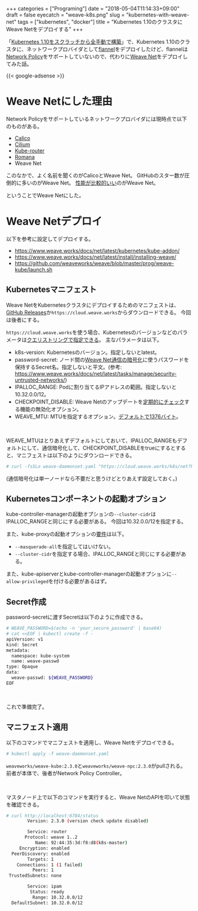 +++
categories = ["Programing"]
date = "2018-05-04T11:14:33+09:00"
draft = false
eyecatch = "weave-k8s.png"
slug = "kubernetes-with-weave-net"
tags = ["kubernetes", "docker"]
title = "Kubernetes 1.10のクラスタにWeave Netをデプロイする"
+++

「[Kubernetes 1.10をスクラッチから全手動で構築](https://www.kaitoy.xyz/2018/04/17/kubernetes110-from-scratch/)」で、Kubernetes 1.10のクラスタに、ネットワークプロバイダとして[flannel](https://github.com/coreos/flannel)をデプロイしたけど、flannelは[Network Policy](https://kubernetes.io/docs/concepts/services-networking/network-policies/)をサポートしていないので、代わりに[Weave Net](https://www.weave.works/oss/net/)をデプロイしてみた話。

{{< google-adsense >}}

# Weave Netにした理由
Network Policyをサポートしているネットワークプロバイダには現時点で以下のものがある。

* [Calico](https://www.projectcalico.org/)
* [Cilium](https://github.com/cilium/cilium)
* [Kube-router](https://www.kube-router.io/)
* [Romana](https://github.com/romana/romana)
* Weave Net

このなかで、よく名前を聞くのがCalicoとWeave Net。
GitHubのスター数が圧倒的に多いのがWeave Net。
[性能が比較的いい](https://engineering.skybettingandgaming.com/2017/02/03/overlay-network-performance-testing/)のがWeave Net。

ということでWeave Netにした。

# Weave Netデプロイ

以下を参考に設定してデプロイする。

* https://www.weave.works/docs/net/latest/kubernetes/kube-addon/
* https://www.weave.works/docs/net/latest/install/installing-weave/
* https://github.com/weaveworks/weave/blob/master/prog/weave-kube/launch.sh

## Kubernetesマニフェスト

Weave NetをKubernetesクラスタにデプロイするためのマニフェストは、[GitHub Releases](https://github.com/weaveworks/weave/releases)か`https://cloud.weave.works`からダウンロードできる。
今回は後者にする。

`https://cloud.weave.works`を使う場合、Kubernetesのバージョンなどのパラメータは[クエリストリングで指定できる](https://www.weave.works/docs/net/latest/kubernetes/kube-addon/#-changing-configuration-options)。
主なパラメータは以下。

* k8s-version: Kubernetesのバージョン。指定しないとlatest。
* password-secret: ノード間の[Weave Net通信の暗号化](https://www.weave.works/docs/net/latest/concepts/encryption/)に使うパスワードを保持するSecret名。指定しないと平文。(参考: https://www.weave.works/docs/net/latest/tasks/manage/security-untrusted-networks/)
* IPALLOC_RANGE: Podに割り当てるIPアドレスの範囲。指定しないと10.32.0.0/12。
* CHECKPOINT_DISABLE: Weave Netのアップデートを[定期的にチェック](https://www.weave.works/docs/net/latest/install/installing-weave/#checkpoint)する機能の無効化オプション。
* WEAVE_MTU: MTUを指定するオプション。[デフォルトで1376バイト](https://www.weave.works/docs/net/latest/tasks/manage/fastdp/#packet-size-mtu)。

<br>

WEAVE_MTUはとりあえずデフォルトにしておいて、IPALLOC_RANGEもデフォルトにして、通信暗号化して、CHECKPOINT_DISABLEをtrueにするとすると、マニフェストは以下のようにダウンロードできる。

```sh
# curl -fsSLo weave-daemonset.yaml "https://cloud.weave.works/k8s/net?k8s-version=$(kubectl version | base64 | tr -d '\n')&env.CHECKPOINT_DISABLE=1&password-secret=weave-passwd"
```

(通信暗号化は単一ノードなら不要だと思うけどとりあえず設定しておく。)

## Kubernetesコンポーネントの起動オプション

kube-controller-managerの起動オプションの`--cluster-cidr`はIPALLOC_RANGEと同じにする必要がある。
今回は10.32.0.0/12を指定する。

また、kube-proxyの起動オプションの[要件](https://www.weave.works/docs/net/latest/kubernetes/kube-addon/#-things-to-watch-out-for)は以下。

* `--masquerade-all`を指定してはいけない。
* `--cluster-cidr`を指定する場合、IPALLOC_RANGEと同じにする必要がある。

また、kube-apiserverとkube-controller-managerの起動オプションに`--allow-privileged`を付ける必要があるはず。

## Secret作成

password-secretに渡すSecretは以下のように作成できる。

```sh
# WEAVE_PASSWORD=$(echo -n 'your_secure_password' | base64)
# cat <<EOF | kubectl create -f -
apiVersion: v1
kind: Secret
metadata:
  namespace: kube-system
  name: weave-passwd
type: Opaque
data:
  weave-passwd: ${WEAVE_PASSWORD}
EOF
```

<br>

これで準備完了。

## マニフェスト適用

以下のコマンドでマニフェストを適用し、Weave Netをデプロイできる。

```sh
# kubectl apply -f weave-daemonset.yaml
```

`weaveworks/weave-kube:2.3.0`と`weaveworks/weave-npc:2.3.0`がpullされる。
前者が本体で、後者がNetwork Policy Controller。

<br>

マスタノード上で以下のコマンドを実行すると、Weave NetのAPIを叩いて状態を確認できる。

```sh
# curl http://localhost:6784/status
        Version: 2.3.0 (version check update disabled)

        Service: router
       Protocol: weave 1..2
           Name: 92:44:35:3d:f8:d8(k8s-master)
     Encryption: enabled
  PeerDiscovery: enabled
        Targets: 1
    Connections: 1 (1 failed)
          Peers: 1
 TrustedSubnets: none

        Service: ipam
         Status: ready
          Range: 10.32.0.0/12
  DefaultSubnet: 10.32.0.0/12
```

